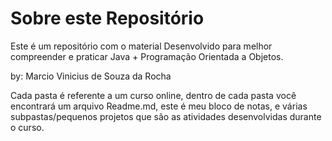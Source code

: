 # Sobre este Repositório
Este é um repositório com o material Desenvolvido para melhor compreender e praticar Java + Programação Orientada a Objetos.

by: Marcio Vinicius de Souza da Rocha

Cada pasta é referente a um curso online, dentro de cada pasta você encontrará um arquivo Readme.md, este é meu bloco de notas, e várias subpastas/pequenos projetos que são as atividades desenvolvidas durante o curso.